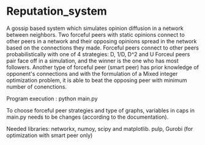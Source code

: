 # Reputation_system
A gossip based system which simulates opinion diffusion in a network between neighbors. 
Two forceful peers with static opinions connect to other peers in a network and their opposing opinions spread in the network based on the connections they made.
Forceful peers connect to other peers probabilistically with one of 4 strategies: D, 1/D, D^2 and U
Forceul peers pair face off in a simulation, and the winner is the one who has most followers.
Another type of forceful peer (smart peer) has prior knowledge of opponent's connections and with the formulation of a Mixed integer optimization problem,
it is able to beat the opposing peer with minimum number of conenctions.

Program execution : python main.py

To choose forceful peer strategies and type of graphs, variables in caps in  main.py needs to be changes (according to the documentation).

Needed libraries: networkx, numoy, scipy and matplotlib. 
pulp, Gurobi (for optimization with smart peer only)

